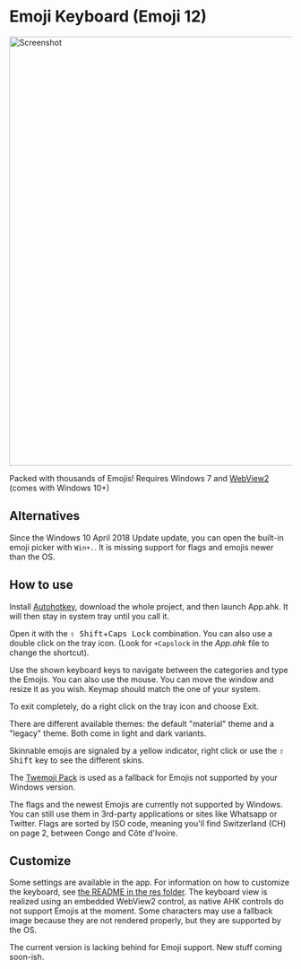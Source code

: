 Emoji Keyboard (Emoji 12)
==============
<img alt="Screenshot" src="https://i.imgur.com/rJFlKDm.png" width="766" />

Packed with thousands of Emojis!
Requires Windows 7
and [WebView2](https://go.microsoft.com/fwlink/p/?LinkId=2124703) (comes with Windows 10+)

Alternatives
------------
Since the Windows 10 April 2018 Update update, you can open the built-in emoji picker with `Win+.`. It is missing support for flags and emojis newer than the OS.

How to use
----------
Install [Autohotkey](https://autohotkey.com/), download the whole project, and then launch App.ahk. It will then stay in system tray until you call it.

Open it with the <kbd>⇧ Shift</kbd>+<kbd>Caps Lock</kbd> combination.
You can also use a double click on the tray icon. (Look for `+Capslock` in the *App.ahk* file to change the shortcut).

Use the shown keyboard keys to navigate between the categories and type the Emojis. You can also use the mouse. You can move the window and resize it as you wish.
Keymap should match the one of your system.

To exit completely, do a right click on the tray icon and choose Exit.

There are different available themes: the default "material" theme and a "legacy" theme. Both come in light and dark variants.

Skinnable emojis are signaled by a yellow indicator, right click or use the <kbd>⇧ Shift</kbd> key to see the different skins.

The [Twemoji Pack](https://github.com/twitter/twemoji) is used as a fallback for Emojis not supported by your Windows version.

The flags and the newest Emojis are currently not supported by Windows. You can still use them in 3rd-party applications or sites like Whatsapp or Twitter.
Flags are sorted by ISO code, meaning you'll find Switzerland (CH) on page 2, between Congo and Côte d'Ivoire.

Customize
---------
Some settings are available in the app.
For information on how to customize the keyboard, see [the README in the res folder](res/README.md).
The keyboard view is realized using an embedded WebView2 control, as native AHK controls do not support Emojis at the moment.
Some characters may use a fallback image because they are not rendered properly, but they are supported by the OS.

The current version is lacking behind for Emoji support. New stuff coming soon-ish.
